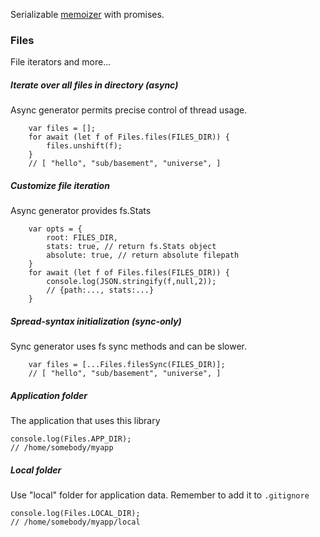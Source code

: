 Serializable [memoizer](https://en.wikipedia.org/wiki/Memoization) with promises.


### Files
File iterators and more...

##### Iterate over all files in directory (async)
Async generator permits precise control of thread usage.
```
    var files = [];
    for await (let f of Files.files(FILES_DIR)) {
        files.unshift(f);
    }
    // [ "hello", "sub/basement", "universe", ]
```

##### Customize file iteration
Async generator provides fs.Stats
```
    var opts = {
        root: FILES_DIR,
        stats: true, // return fs.Stats object
        absolute: true, // return absolute filepath
    }
    for await (let f of Files.files(FILES_DIR)) {
        console.log(JSON.stringify(f,null,2));
        // {path:..., stats:...}
    }
```

##### Spread-syntax initialization (sync-only)
Sync generator uses fs sync methods and can be slower.
```
    var files = [...Files.filesSync(FILES_DIR)];
    // [ "hello", "sub/basement", "universe", ]
```

##### Application folder
The application that uses this library
```
console.log(Files.APP_DIR);
// /home/somebody/myapp
```

##### Local folder
Use "local" folder for application data. 
Remember to add it to `.gitignore`
```
console.log(Files.LOCAL_DIR);
// /home/somebody/myapp/local
```

